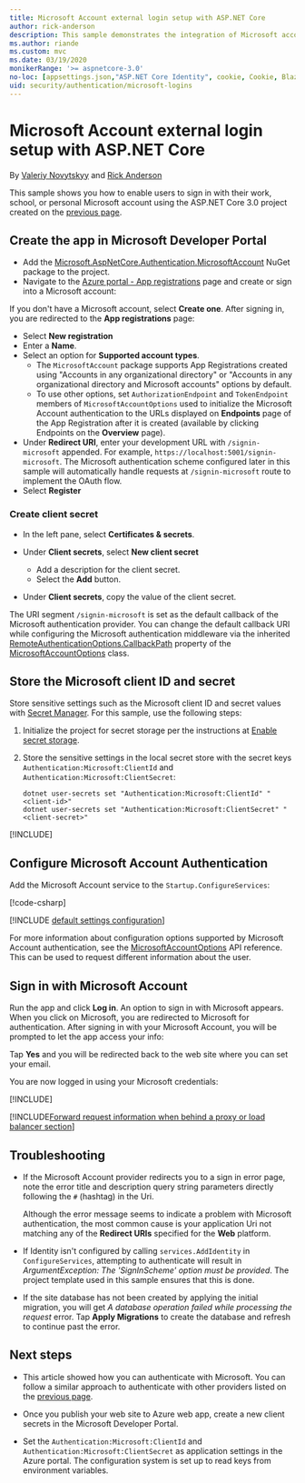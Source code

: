 ```yaml
---
title: Microsoft Account external login setup with ASP.NET Core
author: rick-anderson
description: This sample demonstrates the integration of Microsoft account user authentication into an existing ASP.NET Core app.
ms.author: riande
ms.custom: mvc
ms.date: 03/19/2020
monikerRange: '>= aspnetcore-3.0'
no-loc: [appsettings.json,"ASP.NET Core Identity", cookie, Cookie, Blazor, "Blazor Server", "Blazor WebAssembly", "Identity", "Let's Encrypt", Razor, SignalR]
uid: security/authentication/microsoft-logins
---
```

# Microsoft Account external login setup with ASP.NET Core

By [Valeriy Novytskyy](https://github.com/01binary) and [Rick Anderson](https://twitter.com/RickAndMSFT)

This sample shows you how to enable users to sign in with their work, school, or personal Microsoft account using the ASP.NET Core 3.0 project created on the [previous page](xref:security/authentication/social/index).

## Create the app in Microsoft Developer Portal

* Add the [Microsoft.AspNetCore.Authentication.MicrosoftAccount](https://www.nuget.org/packages/Microsoft.AspNetCore.Authentication.MicrosoftAccount/) NuGet package to the project.
* Navigate to the [Azure portal - App registrations](https://go.microsoft.com/fwlink/?linkid=2083908) page and create or sign into a Microsoft account:

If you don't have a Microsoft account, select **Create one**. After signing in, you are redirected to the **App registrations** page:

* Select **New registration**
* Enter a **Name**.
* Select an option for **Supported account types**.  <!-- Accounts for any org work with MS domain accounts. Most folks probably want the last option, personal MS accounts. It took 24 hours after setting this up for the keys to work -->
  * The `MicrosoftAccount` package supports App Registrations created using "Accounts in any organizational directory" or "Accounts in any organizational directory and Microsoft accounts" options by default.
  * To use other options, set `AuthorizationEndpoint` and `TokenEndpoint` members of `MicrosoftAccountOptions` used to initialize the Microsoft Account authentication to the URLs displayed on **Endpoints** page of the App Registration after it is created (available by clicking Endpoints on the **Overview** page).
* Under **Redirect URI**, enter your development URL with `/signin-microsoft` appended. For example, `https://localhost:5001/signin-microsoft`. The Microsoft authentication scheme configured later in this sample will automatically handle requests at `/signin-microsoft` route to implement the OAuth flow.
* Select **Register**

### Create client secret

* In the left pane, select **Certificates & secrets**.
* Under **Client secrets**, select **New client secret**

  * Add a description for the client secret.
  * Select the **Add** button.

* Under **Client secrets**, copy the value of the client secret.

The URI segment `/signin-microsoft` is set as the default callback of the Microsoft authentication provider. You can change the default callback URI while configuring the Microsoft authentication middleware via the inherited [RemoteAuthenticationOptions.CallbackPath](/dotnet/api/microsoft.aspnetcore.authentication.remoteauthenticationoptions.callbackpath) property of the [MicrosoftAccountOptions](/dotnet/api/microsoft.aspnetcore.authentication.microsoftaccount.microsoftaccountoptions) class.

## Store the Microsoft client ID and secret

Store sensitive settings such as the Microsoft client ID and secret values with [Secret Manager](xref:security/app-secrets). For this sample, use the following steps:

1. Initialize the project for secret storage per the instructions at [Enable secret storage](xref:security/app-secrets#enable-secret-storage).
1. Store the sensitive settings in the local secret store with the secret keys `Authentication:Microsoft:ClientId` and `Authentication:Microsoft:ClientSecret`:

    ```dotnetcli
    dotnet user-secrets set "Authentication:Microsoft:ClientId" "<client-id>"
    dotnet user-secrets set "Authentication:Microsoft:ClientSecret" "<client-secret>"
    ```

[!INCLUDE[](~/includes/environmentVarableColon.md)]

## Configure Microsoft Account Authentication

Add the Microsoft Account service to the `Startup.ConfigureServices`:

[!code-csharp[](~/security/authentication/social/social-code/3.x/StartupMS3x.cs?name=snippet&highlight=10-14)]

[!INCLUDE [default settings configuration](includes/default-settings.md)]

For more information about configuration options supported by Microsoft Account authentication, see the [MicrosoftAccountOptions](/dotnet/api/microsoft.aspnetcore.builder.microsoftaccountoptions) API reference. This can be used to request different information about the user.

## Sign in with Microsoft Account

Run the app and click **Log in**. An option to sign in with Microsoft appears. When you click on Microsoft, you are redirected to Microsoft for authentication. After signing in with your Microsoft Account, you will be prompted to let the app access your info:

Tap **Yes** and you will be redirected back to the web site where you can set your email.

You are now logged in using your Microsoft credentials:

[!INCLUDE[](includes/chain-auth-providers.md)]

[!INCLUDE[Forward request information when behind a proxy or load balancer section](includes/forwarded-headers-middleware.md)]

## Troubleshooting

* If the Microsoft Account provider redirects you to a sign in error page, note the error title and description query string parameters directly following the `#` (hashtag) in the Uri.

  Although the error message seems to indicate a problem with Microsoft authentication, the most common cause is your application Uri not matching any of the **Redirect URIs** specified for the **Web** platform.
* If Identity isn't configured by calling `services.AddIdentity` in `ConfigureServices`, attempting to authenticate will result in *ArgumentException: The 'SignInScheme' option must be provided*. The project template used in this sample ensures that this is done.
* If the site database has not been created by applying the initial migration, you will get *A database operation failed while processing the request* error. Tap **Apply Migrations** to create the database and refresh to continue past the error.

## Next steps

* This article showed how you can authenticate with Microsoft. You can follow a similar approach to authenticate with other providers listed on the [previous page](xref:security/authentication/social/index).

* Once you publish your web site to Azure web app, create a new client secrets in the Microsoft Developer Portal.

* Set the `Authentication:Microsoft:ClientId` and `Authentication:Microsoft:ClientSecret` as application settings in the Azure portal. The configuration system is set up to read keys from environment variables.
